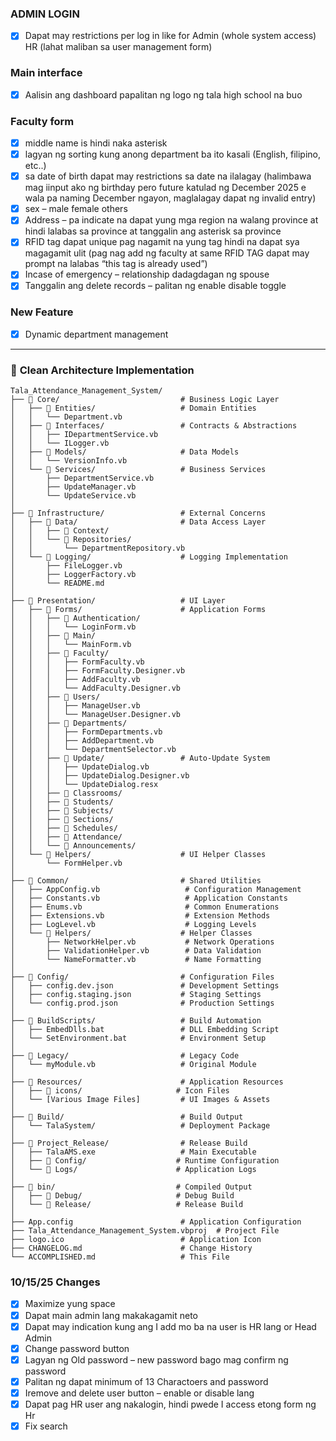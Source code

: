 ### **ADMIN LOGIN**
- [x] Dapat may restrictions per log in like for Admin (whole system access) HR (lahat maliban sa user management form)

### **Main interface**
- [x] Aalisin ang dashboard papalitan ng logo ng tala high school na buo

### **Faculty form**
- [x] middle name is hindi naka asterisk
- [x] lagyan ng sorting kung anong department ba 
ito kasali (English, filipino, etc..)
- [x] sa date of birth dapat may restrictions sa date na ilalagay (halimbawa mag iinput ako ng birthday pero future katulad ng December 2025 e wala pa naming December ngayon, maglalagay dapat ng invalid entry)
- [x] sex – male female others
- [x] Address – pa indicate na dapat yung mga region na walang province at hindi lalabas sa province at tanggalin ang asterisk sa province
- [x] RFID tag dapat unique pag nagamit na yung tag hindi na dapat sya magagamit ulit (pag nag add ng faculty at same RFID TAG dapat may prompt na lalabas “this tag is already used”)
- [x] Incase of emergency – relationship dadagdagan ng spouse
- [x] Tanggalin ang delete records – palitan ng enable disable toggle

### **New Feature**

- [x] Dynamic department management

---

### 📁 **Clean Architecture Implementation**

```
Tala_Attendance_Management_System/
├── 📁 Core/                           # Business Logic Layer
│   ├── 📁 Entities/                   # Domain Entities
│   │   └── Department.vb
│   ├── 📁 Interfaces/                 # Contracts & Abstractions
│   │   ├── IDepartmentService.vb
│   │   └── ILogger.vb
│   ├── 📁 Models/                     # Data Models
│   │   └── VersionInfo.vb
│   └── 📁 Services/                   # Business Services
│       ├── DepartmentService.vb
│       ├── UpdateManager.vb
│       └── UpdateService.vb
│
├── 📁 Infrastructure/                 # External Concerns
│   ├── 📁 Data/                       # Data Access Layer
│   │   ├── 📁 Context/
│   │   └── 📁 Repositories/
│   │       └── DepartmentRepository.vb
│   └── 📁 Logging/                    # Logging Implementation
│       ├── FileLogger.vb
│       ├── LoggerFactory.vb
│       └── README.md
│
├── 📁 Presentation/                   # UI Layer
│   ├── 📁 Forms/                      # Application Forms
│   │   ├── 📁 Authentication/
│   │   │   └── LoginForm.vb
│   │   ├── 📁 Main/
│   │   │   └── MainForm.vb
│   │   ├── 📁 Faculty/
│   │   │   ├── FormFaculty.vb
│   │   │   ├── FormFaculty.Designer.vb
│   │   │   ├── AddFaculty.vb
│   │   │   └── AddFaculty.Designer.vb
│   │   ├── 📁 Users/
│   │   │   ├── ManageUser.vb
│   │   │   └── ManageUser.Designer.vb
│   │   ├── 📁 Departments/
│   │   │   ├── FormDepartments.vb
│   │   │   ├── AddDepartment.vb
│   │   │   └── DepartmentSelector.vb
│   │   ├── 📁 Update/                 # Auto-Update System
│   │   │   ├── UpdateDialog.vb
│   │   │   ├── UpdateDialog.Designer.vb
│   │   │   └── UpdateDialog.resx
│   │   ├── 📁 Classrooms/
│   │   ├── 📁 Students/
│   │   ├── 📁 Subjects/
│   │   ├── 📁 Sections/
│   │   ├── 📁 Schedules/
│   │   ├── 📁 Attendance/
│   │   └── 📁 Announcements/
│   └── 📁 Helpers/                    # UI Helper Classes
│       └── FormHelper.vb
│
├── 📁 Common/                         # Shared Utilities
│   ├── AppConfig.vb                   # Configuration Management
│   ├── Constants.vb                   # Application Constants
│   ├── Enums.vb                       # Common Enumerations
│   ├── Extensions.vb                  # Extension Methods
│   ├── LogLevel.vb                    # Logging Levels
│   └── 📁 Helpers/                    # Helper Classes
│       ├── NetworkHelper.vb           # Network Operations
│       ├── ValidationHelper.vb        # Data Validation
│       └── NameFormatter.vb           # Name Formatting
│
├── 📁 Config/                         # Configuration Files
│   ├── config.dev.json               # Development Settings
│   ├── config.staging.json           # Staging Settings
│   └── config.prod.json              # Production Settings
│
├── 📁 BuildScripts/                   # Build Automation
│   ├── EmbedDlls.bat                 # DLL Embedding Script
│   └── SetEnvironment.bat            # Environment Setup
│
├── 📁 Legacy/                         # Legacy Code
│   └── myModule.vb                   # Original Module
│
├── 📁 Resources/                      # Application Resources
│   ├── 📁 icons/                     # Icon Files
│   └── [Various Image Files]         # UI Images & Assets
│
├── 📁 Build/                          # Build Output
│   └── TalaSystem/                   # Deployment Package
│
├── 📁 Project_Release/                # Release Build
│   ├── TalaAMS.exe                   # Main Executable
│   ├── 📁 Config/                    # Runtime Configuration
│   └── 📁 Logs/                      # Application Logs
│
├── 📁 bin/                           # Compiled Output
│   ├── 📁 Debug/                     # Debug Build
│   └── 📁 Release/                   # Release Build
│
├── App.config                        # Application Configuration
├── Tala_Attendance_Management_System.vbproj  # Project File
├── logo.ico                          # Application Icon
├── CHANGELOG.md                      # Change History
└── ACCOMPLISHED.md                   # This File
```

### **10/15/25 Changes**

- [x] Maximize yung space
- [x] Dapat main admin lang makakagamit neto
- [x] Dapat may indication kung ang I add mo ba na user is HR lang or Head Admin
- [x] Change password button
- [x] Lagyan ng Old password – new password bago mag confirm ng password
- [x] Palitan ng dapat minimum of 13 Charactoers and password
- [x] Iremove and delete user button – enable or disable lang 
- [x] Dapat pag HR user ang nakalogin, hindi pwede I access etong form ng Hr
- [x] Fix search